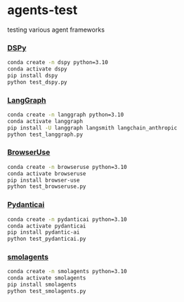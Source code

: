 # agents-test

testing various agent frameworks

### [DSPy](https://dspy.ai/#__tabbed_3_1)

```bash
conda create -n dspy python=3.10
conda activate dspy
pip install dspy
python test_dspy.py
```

### [LangGraph](https://langchain-ai.github.io/langgraph/tutorials/introduction/)

```bash
conda create -n langgraph python=3.10
conda activate langgraph
pip install -U langgraph langsmith langchain_anthropic
python test_langgraph.py
```

### [BrowserUse](https://github.com/browser-use/browser-use)

```bash
conda create -n browseruse python=3.10
conda activate browseruse
pip install browser-use
python test_browseruse.py
```

### [Pydanticai](https://github.com/pydantic/pydantic-ai)

```bash
conda create -n pydanticai python=3.10
conda activate pydanticai
pip install pydantic-ai
python test_pydanticai.py
```

### [smolagents](https://huggingface.co/docs/smolagents/index)

```bash
conda create -n smolagents python=3.10
conda activate smolagents
pip install smolagents
python test_smolagents.py
```